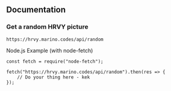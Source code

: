 ## Documentation

### Get a random HRVY picture
    https://hrvy.marino.codes/api/random
   
Node.js Example (with node-fetch)

    const fetch = require("node-fetch");
    
    fetch("https://hrvy.marino.codes/api/random").then(res => {
        // Do your thing here - kek
    });
